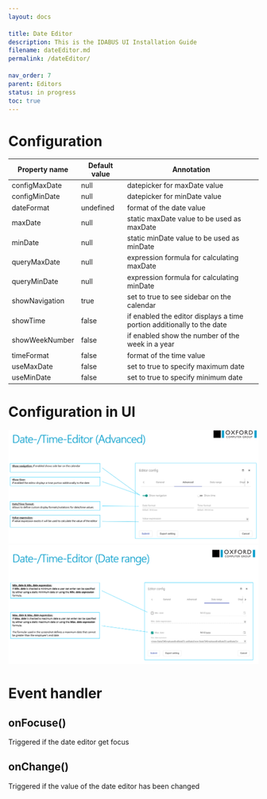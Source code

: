 ```yaml
---
layout: docs

title: Date Editor
description: This is the IDABUS UI Installation Guide
filename: dateEditor.md
permalink: /dateEditor/

nav_order: 7
parent: Editors
status: in progress
toc: true
---
```


# Configuration

|Property name| Default value | Annotation |
|--|--|--|
|configMaxDate|null|datepicker for maxDate value|
|configMinDate|null|datepicker for minDate value|
|dateFormat|undefined|format of the date value|
|maxDate|null|static maxDate value to be used as maxDate|
|minDate|null|static minDate value to be used as minDate|
|queryMaxDate|null|expression formula for calculating maxDate|
|queryMinDate|null|expression formula for calculating minDate|
|showNavigation|true|set to true to see sidebar on the calendar|
|showTime|false|if enabled the editor displays a time portion additionally to the date|
|showWeekNumber|false|if enabled show the number of the week in a year|
|timeFormat|false|format of the time value|
|useMaxDate|false|set to true to specify maximum date|
|useMinDate|false|set to true to specify minimum date|


# Configuration in UI

![image.png](/img/image-8a32a199-3288-4843-93d1-baba1a2371a0.png)
![image.png](/img/image-1b44de62-ee5c-46d5-8807-8bb502d80db0.png)

# Event handler

## onFocuse()

Triggered if the date editor get focus

## onChange()

Triggered if the value of the date editor has been changed
